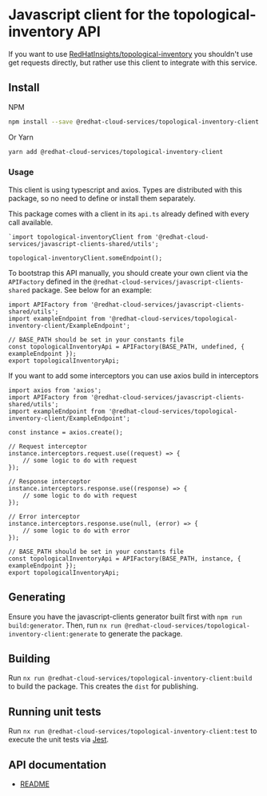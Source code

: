 # Javascript client for the topological-inventory API
If you want to use [RedHatInsights/topological-inventory](https://github.com/RedHatInsights/topological-inventory) you shouldn't use get requests directly, but rather use this client to integrate with this service.

## Install
NPM
```bash
npm install --save @redhat-cloud-services/topological-inventory-client
```

Or Yarn
```bash
yarn add @redhat-cloud-services/topological-inventory-client
```

### Usage
This client is using typescript and axios. Types are distributed with this package, so no need to define or install them separately.

This package comes with a client in its `api.ts` already defined with every call available. 
```JS
`import topological-inventoryClient from '@redhat-cloud-services/javascript-clients-shared/utils';

topological-inventoryClient.someEndpoint();
```

To bootstrap this API manually, you should create your own client via the `APIFactory` defined in the `@redhat-cloud-services/javascript-clients-shared` package. See below for an example:
```JS
import APIFactory from '@redhat-cloud-services/javascript-clients-shared/utils'; 
import exampleEndpoint from '@redhat-cloud-services/topological-inventory-client/ExampleEndpoint';

// BASE_PATH should be set in your constants file
const topologicalInventoryApi = APIFactory(BASE_PATH, undefined, { exampleEndpoint });
export topologicalInventoryApi;
```

If you want to add some interceptors you can use axios build in interceptors
```JS
import axios from 'axios';
import APIFactory from '@redhat-cloud-services/javascript-clients-shared/utils';
import exampleEndpoint from '@redhat-cloud-services/topological-inventory-client/ExampleEndpoint';

const instance = axios.create();

// Request interceptor
instance.interceptors.request.use((request) => {
    // some logic to do with request
});

// Response interceptor
instance.interceptors.response.use((response) => {
    // some logic to do with request
});

// Error interceptor
instance.interceptors.response.use(null, (error) => {
    // some logic to do with error
});

// BASE_PATH should be set in your constants file
const topologicalInventoryApi = APIFactory(BASE_PATH, instance, { exampleEndpoint });
export topologicalInventoryApi;
```
## Generating

Ensure you have the javascript-clients generator built first with `npm run build:generator`. Then, run `nx run @redhat-cloud-services/topological-inventory-client:generate` to generate the package.

## Building

Run `nx run @redhat-cloud-services/topological-inventory-client:build` to build the package. This creates the `dist` for publishing.

## Running unit tests

Run `nx run @redhat-cloud-services/topological-inventory-client:test` to execute the unit tests via [Jest](https://jestjs.io).

## API documentation

* [README](doc/README.md)
